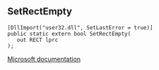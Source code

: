 ## SetRectEmpty

```
[DllImport("user32.dll", SetLastError = true)]
public static extern bool SetRectEmpty(
   out RECT lprc
);
```

[Microsoft documentation](https://docs.microsoft.com/en-us/windows/win32/api/winuser/nf-winuser-setrectempty)
